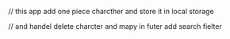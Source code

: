 // this app add one piece charcther and store it in local storage  

// and handel delete charcter and mapy in futer add search fielter 